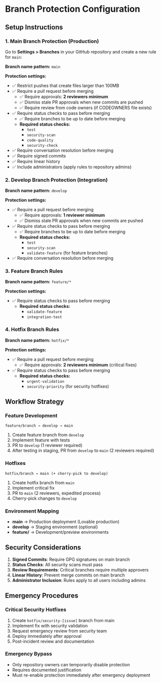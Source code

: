 # Branch Protection Configuration

## Setup Instructions

### 1. Main Branch Protection (Production)

Go to **Settings > Branches** in your GitHub repository and create a new rule for `main`:

**Branch name pattern:** `main`

**Protection settings:**
- ✅ Restrict pushes that create files larger than 100MB
- ✅ Require a pull request before merging
  - ✅ Require approvals: **2 reviewers minimum**
  - ✅ Dismiss stale PR approvals when new commits are pushed
  - ✅ Require review from code owners (if CODEOWNERS file exists)
- ✅ Require status checks to pass before merging
  - ✅ Require branches to be up to date before merging
  - **Required status checks:**
    - `test`
    - `security-scan`
    - `code-quality`
    - `security-check`
- ✅ Require conversation resolution before merging
- ✅ Require signed commits
- ✅ Require linear history
- ✅ Include administrators (apply rules to repository admins)

### 2. Develop Branch Protection (Integration)

**Branch name pattern:** `develop`

**Protection settings:**
- ✅ Require a pull request before merging
  - ✅ Require approvals: **1 reviewer minimum**
  - ✅ Dismiss stale PR approvals when new commits are pushed
- ✅ Require status checks to pass before merging
  - ✅ Require branches to be up to date before merging
  - **Required status checks:**
    - `test`
    - `security-scan`
    - `validate-feature` (for feature branches)
- ✅ Require conversation resolution before merging

### 3. Feature Branch Rules

**Branch name pattern:** `feature/*`

**Protection settings:**
- ✅ Require status checks to pass before merging
  - **Required status checks:**
    - `validate-feature`
    - `integration-test`

### 4. Hotfix Branch Rules

**Branch name pattern:** `hotfix/*`

**Protection settings:**
- ✅ Require a pull request before merging
  - ✅ Require approvals: **2 reviewers minimum** (critical fixes)
- ✅ Require status checks to pass before merging
  - **Required status checks:**
    - `urgent-validation`
    - `security-priority` (for security hotfixes)

## Workflow Strategy

### Feature Development
```
feature/branch → develop → main
```
1. Create feature branch from `develop`
2. Implement feature with tests
3. PR to `develop` (1 reviewer required)
4. After testing in staging, PR from `develop` to `main` (2 reviewers required)

### Hotfixes
```
hotfix/branch → main (+ cherry-pick to develop)
```
1. Create hotfix branch from `main`
2. Implement critical fix
3. PR to `main` (2 reviewers, expedited process)
4. Cherry-pick changes to `develop`

### Environment Mapping
- **main** → Production deployment (Lovable production)
- **develop** → Staging environment (optional)
- **feature/** → Development/preview environments

## Security Considerations

1. **Signed Commits**: Require GPG signatures on main branch
2. **Status Checks**: All security scans must pass
3. **Review Requirements**: Critical branches require multiple approvers
4. **Linear History**: Prevent merge commits on main branch
5. **Administrator Inclusion**: Rules apply to all users including admins

## Emergency Procedures

### Critical Security Hotfixes
1. Create `hotfix/security-[issue]` branch from main
2. Implement fix with security validation
3. Request emergency review from security team
4. Deploy immediately after approval
5. Post-incident review and documentation

### Emergency Bypass
- Only repository owners can temporarily disable protection
- Requires documented justification
- Must re-enable protection immediately after emergency deployment